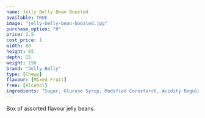 ```yaml
---
name: Jelly Belly Bean Boozled
available: TRUE
image: "jelly-belly-bean-boozled.jpg"
purchase_option: "0"
price: 2.5
cost_price: 1
width: 80
height: 65
depth: 15
weight: 150
brand: "Jelly-Belly"
type: [Chewy]
flavour: [Mixed Fruit]
free: [Alcohol]
ingredients: "Sugar, Glucose Syrup, Modified Cornstarch, Acidity Regulators: E297, E325, E330, E331; Apple Juice Concentrate, Strawberry Puree, Blueberry Puree, Grape Juice Concentrate, Lemon Puree, Cherry Juice Concentrate, Raspberry Puree, Peach Puree Concentrate, Orange Puree, Natural and Artificial Flavourings, Colours: E100, E102 [Tartrazine], E110, E129, E132, E133, E150D, E171; Glazing Agents: E901, E903, E904"
---
```

Box of assorted flavour jelly beans.